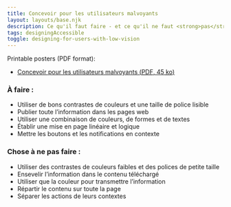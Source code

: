 ```yaml
---
title: Concevoir pour les utilisateurs malvoyants
layout: layouts/base.njk
description: Ce qu'il faut faire - et ce qu'il ne faut <strong>pas</strong> faire - lors de la conception pour les utilisateurs ayant une vision réduite.
tags: designingAccessible
toggle: designing-for-users-with-low-vision
---
```

<p>Printable posters <span id="das1">(PDF format)</span>:</p>
<ul>
			<li><a href="{{ rootPath }}docs/posters/Malvoyants-fr_2023.pdf" id="das5" aria-labelledby="das5 das1">Concevoir pour les utilisateurs malvoyants (<abbr lang="en" title="Portable Document Format">PDF</abbr>, 45 <abbr title="kilo-octet">ko</abbr>)</a></li></ul>


<div class="row">
	<div class="col-md-6">

### À faire :

*   Utiliser de bons contrastes de couleurs et une taille de police lisible
*   Publier toute l’information dans les pages web
*   Utiliser une combinaison de couleurs, de formes et de textes
*   Établir une mise en page linéaire et logique
*   Mettre les boutons et les notifications en contexte
	</div>
	<div class="col-md-6">

### Chose à ne pas faire :

*   Utiliser des contrastes de couleurs faibles et des polices de petite taille
*   Ensevelir l’information dans le contenu téléchargé
*   Utiliser que la couleur pour transmettre l’information
*   Répartir le contenu sur toute la page
*   Séparer les actions de leurs contextes
	</div>
</div>
